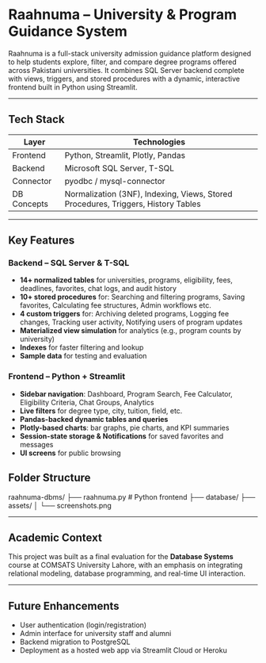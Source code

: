 # Raahnuma – University & Program Guidance System

Raahnuma is a full-stack university admission guidance platform designed to help students explore, filter, and compare degree programs offered across Pakistani universities. It combines SQL Server backend complete with views, triggers, and stored procedures with a dynamic, interactive frontend built in Python using Streamlit.

---

## Tech Stack

| Layer     | Technologies |
|-----------|--------------|
| Frontend  | Python, Streamlit, Plotly, Pandas |
| Backend   | Microsoft SQL Server, T-SQL |
| Connector | pyodbc / mysql-connector |
| DB Concepts | Normalization (3NF), Indexing, Views, Stored Procedures, Triggers, History Tables |

---

## Key Features

### Backend – SQL Server & T-SQL
- **14+ normalized tables** for universities, programs, eligibility, fees, deadlines, favorites, chat logs, and audit history
- **10+ stored procedures** for: Searching and filtering programs, Saving favorites, Calculating fee structures, Admin workflows etc.
- **4 custom triggers** for: Archiving deleted programs, Logging fee changes, Tracking user activity, Notifying users of program updates
- **Materialized view simulation** for analytics (e.g., program counts by university)
- **Indexes** for faster filtering and lookup
- **Sample data** for testing and evaluation

### Frontend – Python + Streamlit
- **Sidebar navigation**: Dashboard, Program Search, Fee Calculator, Eligibility Criteria, Chat Groups, Analytics
- **Live filters** for degree type, city, tuition, field, etc.
- **Pandas-backed dynamic tables and queries**
- **Plotly-based charts**: bar graphs, pie charts, and KPI summaries
- **Session-state storage & Notifications** for saved favorites and messages
- **UI screens** for public browsing


## Folder Structure

raahnuma-dbms/
├── raahnuma.py # Python frontend
├── database/
├── assets/
│ └── screenshots.png

---

## Academic Context

This project was built as a final evaluation for the **Database Systems** course at COMSATS University Lahore, with an emphasis on integrating relational modeling, database programming, and real-time UI interaction.

---


## Future Enhancements

- User authentication (login/registration)
- Admin interface for university staff and alumni
- Backend migration to PostgreSQL
- Deployment as a hosted web app via Streamlit Cloud or Heroku
